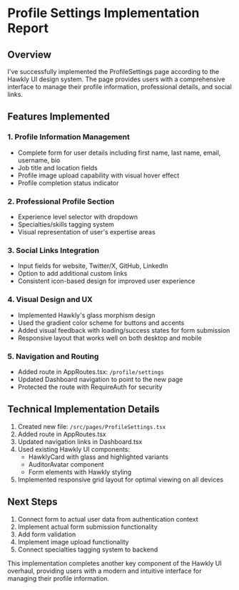 # Profile Settings Implementation Report

## Overview

I've successfully implemented the ProfileSettings page according to the Hawkly UI design system. The page provides users with a comprehensive interface to manage their profile information, professional details, and social links.

## Features Implemented

### 1. Profile Information Management

- Complete form for user details including first name, last name, email, username, bio
- Job title and location fields
- Profile image upload capability with visual hover effect
- Profile completion status indicator

### 2. Professional Profile Section

- Experience level selector with dropdown
- Specialties/skills tagging system
- Visual representation of user's expertise areas

### 3. Social Links Integration

- Input fields for website, Twitter/X, GitHub, LinkedIn
- Option to add additional custom links
- Consistent icon-based design for improved user experience

### 4. Visual Design and UX

- Implemented Hawkly's glass morphism design
- Used the gradient color scheme for buttons and accents
- Added visual feedback with loading/success states for form submission
- Responsive layout that works well on both desktop and mobile

### 5. Navigation and Routing

- Added route in AppRoutes.tsx: `/profile/settings`
- Updated Dashboard navigation to point to the new page
- Protected the route with RequireAuth for security

## Technical Implementation Details

1. Created new file: `/src/pages/ProfileSettings.tsx`
2. Added route in AppRoutes.tsx
3. Updated navigation links in Dashboard.tsx
4. Used existing Hawkly UI components:
   - HawklyCard with glass and highlighted variants
   - AuditorAvatar component
   - Form elements with Hawkly styling
5. Implemented responsive grid layout for optimal viewing on all devices

## Next Steps

1. Connect form to actual user data from authentication context
2. Implement actual form submission functionality
3. Add form validation
4. Implement image upload functionality
5. Connect specialties tagging system to backend

This implementation completes another key component of the Hawkly UI overhaul, providing users with a modern and intuitive interface for managing their profile information.
